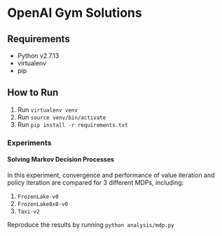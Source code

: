 OpenAI Gym Solutions
====================

## Requirements

- Python v2.7.13
- virtualenv
- pip

## How to Run

1. Run `virtualenv venv`
2. Run `source venv/bin/activate`
3. Run `pip install -r requirements.txt`

### Experiments

#### Solving Markov Decision Processes

In this experiment, convergence and performance of value iteration and policy
iteration are compared for 3 different MDPs, including:

1. `FrozenLake-v0`
2. `FrozenLake8x8-v0`
3. `Taxi-v2`

Reproduce the results by running `python analysis/mdp.py`
